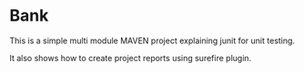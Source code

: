 # Bank
This is a simple multi module MAVEN project explaining junit for unit testing.

It also shows how to create project reports using surefire plugin.
